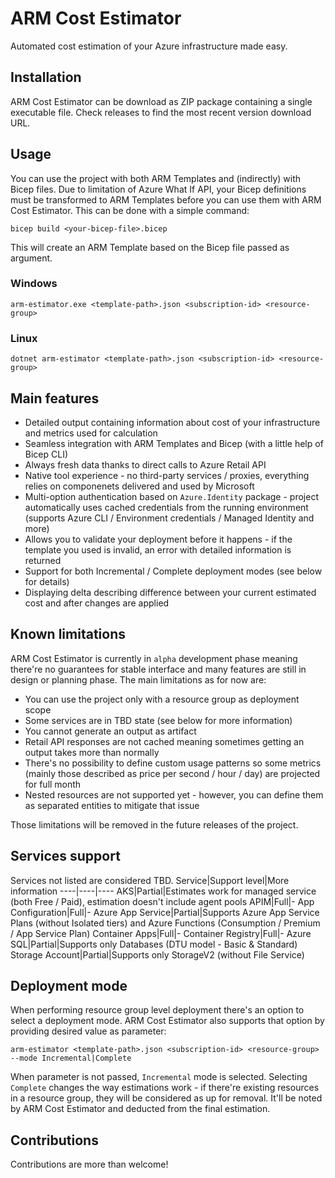 # ARM Cost Estimator
Automated cost estimation of your Azure infrastructure made easy.

## Installation
ARM Cost Estimator can be download as ZIP package containing a single executable file. Check releases to find the most recent version download URL.

## Usage
You can use the project with both ARM Templates and (indirectly) with Bicep files. Due to limitation of Azure What If API, your Bicep definitions must be transformed to ARM Templates before you can use them with ARM Cost Estimator. This can be done with a simple command:
```
bicep build <your-bicep-file>.bicep
```
This will create an ARM Template based on the Bicep file passed as argument.
### Windows
```
arm-estimator.exe <template-path>.json <subscription-id> <resource-group>
```
### Linux
```
dotnet arm-estimator <template-path>.json <subscription-id> <resource-group>
```

## Main features
* Detailed output containing information about cost of your infrastructure and metrics used for calculation
* Seamless integration with ARM Templates and Bicep (with a little help of Bicep CLI)
* Always fresh data thanks to direct calls to Azure Retail API
* Native tool experience - no third-party services / proxies, everything relies on componenets delivered and used by Microsoft
* Multi-option authentication based on `Azure.Identity` package - project automatically uses cached credentials from the running environment (supports Azure CLI / Environment credentials / Managed Identity and more)
* Allows you to validate your deployment before it happens - if the template you used is invalid, an error with detailed information is returned
* Support for both Incremental / Complete deployment modes (see below for details)
* Displaying delta describing difference between your current estimated cost and after changes are applied

## Known limitations
ARM Cost Estimator is currently in `alpha` development phase meaning there're no guarantees for stable interface and many features are still in design or planning phase. The main limitations as for now are:
* You can use the project only with a resource group as deployment scope
* Some services are in TBD state (see below for more information)
* You cannot generate an output as artifact
* Retail API responses are not cached meaning sometimes getting an output takes more than normally
* There's no possibility to define custom usage patterns so some metrics (mainly those described as price per second / hour / day) are projected for full month
* Nested resources are not supported yet - however, you can define them as separated entities to mitigate that issue

Those limitations will be removed in the future releases of the project.

## Services support
Services not listed are considered TBD.
Service|Support level|More information
----|----|----
AKS|Partial|Estimates work for managed service (both Free / Paid), estimation doesn't include agent pools
APIM|Full|-
App Configuration|Full|-
Azure App Service|Partial|Supports Azure App Service Plans (without Isolated tiers) and Azure Functions (Consumption / Premium / App Service Plan)
Container Apps|Full|-
Container Registry|Full|-
Azure SQL|Partial|Supports only Databases (DTU model - Basic & Standard)
Storage Account|Partial|Supports only StorageV2 (without File Service)

## Deployment mode
When performing resource group level deployment there's an option to select a deployment mode. ARM Cost Estimator also supports that option by providing desired value as parameter:
```
arm-estimator <template-path>.json <subscription-id> <resource-group> --mode Incremental|Complete
```

When parameter is not passed, `Incremental` mode is selected. Selecting `Complete` changes the way estimations work - if there're existing resources in a resource group, they will be considered as up for removal. It'll be noted by ARM Cost Estimator and deducted from the final estimation.

## Contributions
Contributions are more than welcome!

